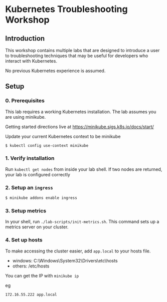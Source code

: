 # Kubernetes Troubleshooting Workshop

## Introduction

This workshop contains multiple labs that are designed to introduce a user to 
troubleshooting techniques that may be useful for developers who interact with
Kubernetes.

No previous Kubernetes experience is assumed.

## Setup

### 0. Prerequisites

This lab requires a working Kubernetes installation. The lab assumes you are using minikube.

Getting started directions live at https://minikube.sigs.k8s.io/docs/start/

Update your current Kubernetes context to be minikube

```sh
$ kubectl config use-context minikube 
```

### 1. Verify installation

Run `kubectl get nodes` from inside your lab shell. If 
two nodes are returned, your lab is configured correctly

### 2. Setup an `ingress`

```sh
$ minikube addons enable ingress
```

### 3. Setup metrics

In your shell, run `./lab-scripts/init-metrics.sh`. This 
command sets up a metrics server on your cluster.

### 4. Set up hosts

To make accessing the cluster easier, add `app.local` to your hosts file.

* windows: C:\Windows\System32\Drivers\etc\hosts
* others: /etc/hosts

You can get the IP with `minikube ip`

eg

```sh
172.16.55.222 app.local
```
